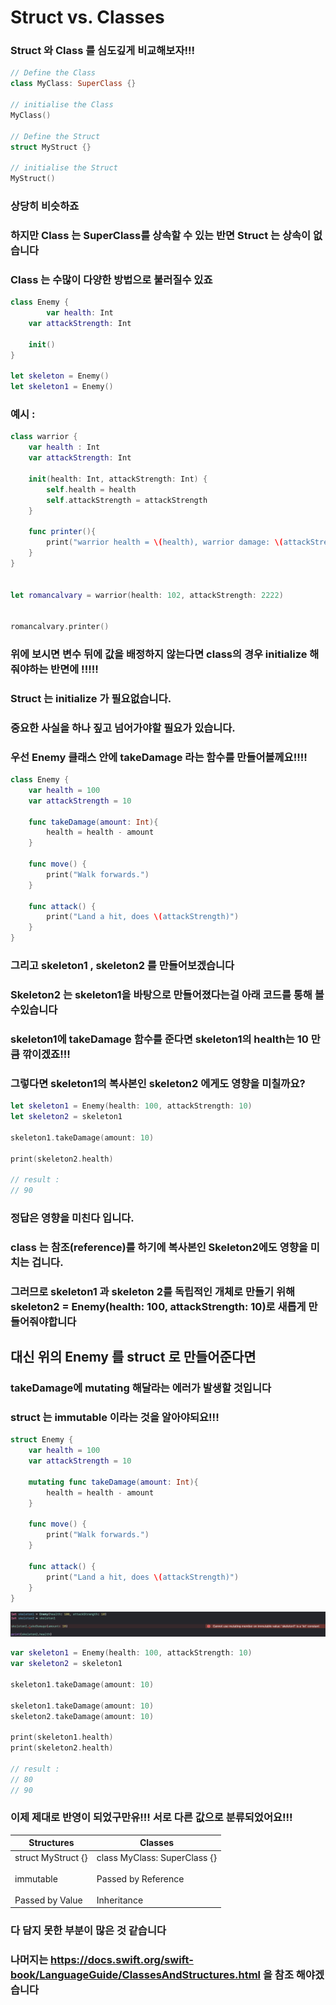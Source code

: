 # Struct vs. Classes

### Struct 와 Class 를 심도깊게 비교해보자!!!



```swift
// Define the Class
class MyClass: SuperClass {}

// initialise the Class
MyClass()

// Define the Struct
struct MyStruct {}

// initialise the Struct
MyStruct()

```



### 상당히 비슷하죠

### 하지만 Class 는 SuperClass를 상속할 수 있는 반면 Struct 는 상속이 없습니다



### Class 는 수많이 다양한 방법으로 불러질수 있죠

```swift
class Enemy {
		var health: Int
  	var attackStrength: Int
  
  	init()
}

let skeleton = Enemy()
let skeleton1 = Enemy()
```



### 예시 :

```swift
class warrior {
    var health : Int
    var attackStrength: Int
    
    init(health: Int, attackStrength: Int) {
        self.health = health
        self.attackStrength = attackStrength
    }
    
    func printer(){
        print("warrior health = \(health), warrior damage: \(attackStrength)")
    }
}


let romancalvary = warrior(health: 102, attackStrength: 2222)


romancalvary.printer()
```



### 위에 보시면 변수 뒤에 값을 배정하지 않는다면 class의 경우 initialize 해줘야하는 반면에 !!!!!

### Struct 는 initialize 가 필요없습니다.





### 중요한 사실을 하나 짚고 넘어가야할 필요가 있습니다.

### 우선 Enemy 클래스 안에 takeDamage 라는 함수를 만들어볼께요!!!!

```swift
class Enemy {
    var health = 100
    var attackStrength = 10
    
    func takeDamage(amount: Int){
        health = health - amount
    }
    
    func move() {
        print("Walk forwards.")
    }
    
    func attack() {
        print("Land a hit, does \(attackStrength)")
    }
}
```



### 그리고 skeleton1 , skeleton2 를 만들어보겠습니다

### Skeleton2 는 skeleton1을 바탕으로 만들어졌다는걸 아래 코드를 통해 볼수있습니다

### skeleton1에 takeDamage 함수를 준다면 skeleton1의 health는 10 만큼 깎이겠죠!!!

### 그렇다면 skeleton1의 복사본인 skeleton2 에게도 영향을 미칠까요?

```swift
let skeleton1 = Enemy(health: 100, attackStrength: 10)
let skeleton2 = skeleton1

skeleton1.takeDamage(amount: 10)

print(skeleton2.health)

// result :
// 90
```

### 정답은 영향을 미친다 입니다.

### class 는 참조(reference)를 하기에 복사본인 Skeleton2에도 영향을 미치는 겁니다.

### 그러므로 skeleton1 과 skeleton 2를 독립적인 개체로 만들기 위해 skeleton2 = Enemy(health: 100, attackStrength: 10)로 새롭게 만들어줘야합니다



## 대신 위의 Enemy 를 struct 로 만들어준다면

### takeDamage에 mutating 해달라는 에러가 발생할 것입니다

### struct 는 immutable 이라는 것을 알아야되요!!!

```swift
struct Enemy {
    var health = 100
    var attackStrength = 10
    
    mutating func takeDamage(amount: Int){
        health = health - amount
    }
    
    func move() {
        print("Walk forwards.")
    }
    
    func attack() {
        print("Land a hit, does \(attackStrength)")
    }
}
```

![structImmutability.png](https://github.com/halaxhenry/halaxhenry.github.io/blob/main/assets/images/structImmutability.png?raw=true)



```swift
var skeleton1 = Enemy(health: 100, attackStrength: 10)
var skeleton2 = skeleton1

skeleton1.takeDamage(amount: 10)

skeleton1.takeDamage(amount: 10)
skeleton2.takeDamage(amount: 10)

print(skeleton1.health)
print(skeleton2.health)

// result :
// 80
// 90
```

### 이제 제대로 반영이 되었구만유!!! 서로 다른 값으로 분류되었어요!!! 



| Structures                                                   | Classes                                                      |
| ------------------------------------------------------------ | ------------------------------------------------------------ |
| struct MyStruct {}<br /><br />immutable<br /><br />Passed by Value | class MyClass: SuperClass {}<br /><br />Passed by Reference<br /><br />Inheritance |



### 다 담지 못한 부분이 많은 것 같습니다

### 나머지는 https://docs.swift.org/swift-book/LanguageGuide/ClassesAndStructures.html 을 참조 해야겠습니다

